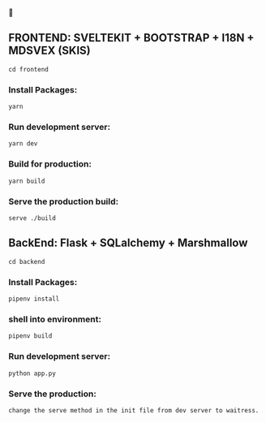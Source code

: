🚣

FRONTEND: SVELTEKIT + BOOTSTRAP + I18N + MDSVEX (SKIS)
------------------------------------------------------
`
cd frontend
`
### Install Packages:
`
yarn
`
### Run development server:
`
yarn dev
`
### Build for production:
`
yarn build
`
### Serve the production build:
`
serve ./build
`

BackEnd: Flask + SQLalchemy + Marshmallow
------------------------------------------------------
`
cd backend
`
### Install Packages:
`
pipenv install
`
### shell into environment:
`
pipenv build
`
### Run development server:
`
python app.py
`
### Serve the production:
`
change the serve method in the init file
from dev server to waitress.
`
